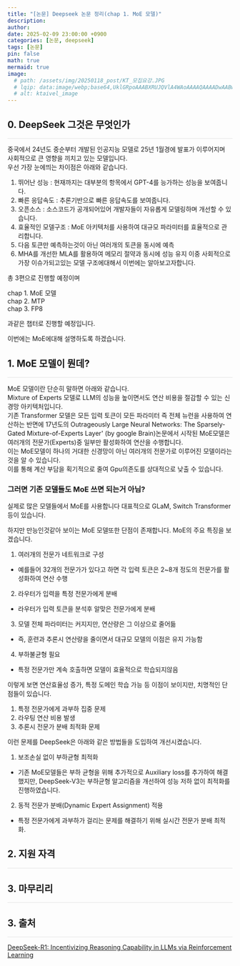 ```yaml
---
title: "[논문] Deepseek 논문 정리(chap 1. MoE 모델)"
description: 
author:
date: 2025-02-09 23:00:00 +0900
categories: [논문, deepseek]
tags: [논문]
pin: false
math: true
mermaid: true
image:
  # path: /assets/img/20250118_post/KT_모집요강.JPG
  # lqip: data:image/webp;base64,UklGRpoAAABXRUJQVlA4WAoAAAAQAAAADwAABwAAQUxQSDIAAAARL0AmbZurmr57yyIiqE8oiG0bejIYEQTgqiDA9vqnsUSI6H+oAERp2HZ65qP/VIAWAFZQOCBCAAAA8AEAnQEqEAAIAAVAfCWkAALp8sF8rgRgAP7o9FDvMCkMde9PK7euH5M1m6VWoDXf2FkP3BqV0ZYbO6NA/VFIAAAA
  # alt: ktaivel_image
---
```


## **0. DeepSeek 그것은 무엇인가**
<hr style="height: 0.5px; background-color: rgba(0, 0, 0, .1); border: none;" />

중국에서 24년도 중순부터 개발된 인공지능 모델로 25년 1월경에 발표가 이루어지며 사회적으로 큰 영향을 끼치고 있는 모델입니다.  
우선 가장 눈에띄는 차이점은 아래와 같습니다.
1. 뛰어난 성능 : 현재까지는 대부분의 항목에서 GPT-4를 능가하는 성능을 보여줍니다.
2. 빠른 응답속도 : 추론기반으로 빠른 응답속도를 보여줍니다.
3. 오픈소스 : 소스코드가 공개되어있어 개발자들이 자유롭게 모델링하며 개선할 수 있습니다.
4. 효율적인 모델구조 : MoE 아키텍처를 사용하여 대규모 파라미터를 효율적으로 관리합니다.
5. 다음 토큰만 예측하는것이 아닌 여러개의 토큰을 동시에 예측
6. MHA를 개선한 MLA를 활용하여 메모리 절약과 동시에 성능 유지
이중 사회적으로 가장 이슈가되고있는 모델 구조에대해서 이번에는 알아보고자합니다.

총 3편으로 진행할 예정이며  

chap 1. MoE 모델  
chap 2. MTP  
chap 3. FP8  

과같은 챕터로 진행할 예정입니다.  

이번에는 MoE에대해 설명하도록 하겠습니다.


## **1. MoE 모델이 뭔데?**
<hr style="height: 0.5px; background-color: rgba(0, 0, 0, .1); border: none;" />

MoE 모델이란 단순히 말하면 아래와 같습니다.  
Mixture of Experts 모델로 LLM의 성능을 높이면서도 연산 비용을 절감할 수 있는 신경망 아키텍처입니다.  
기존 Transformer 모델은 모든 입력 토큰이 모든 파라미터 즉 전체 뉴런을 사용하여 연산하는 반면에 17년도의 Outrageously Large Neural Networks: The Sparsely-Gated Mixture-of-Experts Layer' (by google Brain)논문에서 시작된 MoE모델은 여러개의 전문가(Experts)중 일부만 활성화하여 연산을 수행합니다.  
이는 MoE모델이 하나의 거대한 신경망이 아닌 여러개의 전문가로 이루어진 모델이라는 것을 알 수 있습니다.  
이를 통해 계산 부담을 획기적으로 줄여 Gpu의존도를 상대적으로 낮출 수 있습니다.  

### 그러면 기존 모델들도 MoE 쓰면 되는거 아님?

실제로 많은 모델들에서 MoE를 사용합니다 대표적으로 GLaM, Switch Transformer 등이 있습니다.

하지만 만능인것같아 보이는 MoE 모델또한 단점이 존재합니다.
MoE의 주요 특징을 보겠습니다.
1. 여러개의 전문가 네트워크로 구성
- 예를들어 32개의 전문가가 있다고 하면 각 입력 토큰은 2~8개 정도의 전문가를 활성화하여 연산 수행
2. 라우터가 입력을 특정 전문가에게 분배
- 라우터가 입력 토큰을 분석후 알맞은 전문가에게 분배
3. 모델 전체 파라미터는 커지지만, 연산량은 그 이상으로 줄어듦
- 즉, 훈련과 추론시 연산량을 줄이면서 대규모 모델의 이점은 유지 가능함
4. 부하불균형 필요
- 특정 전문가만 계속 호출하면 모델이 효율적으로 학습되지않음

이렇게 보면 연산효율성 증가, 특정 도메인 학습 가능 등 이점이 보이지만, 치명적인 단점들이 있습니다.
1. 특정 전문가에게 과부하 집중 문제
2. 라우팅 연산 비용 발생
3. 추론시 전문가 분배 최적화 문제

이런 문제를 DeepSeek은 아래와 같은 방법들을 도입하여 개선시켰습니다.
1. 보조손실 없이 부하균형 최적화
- 기존 MoE모델들은 부하 균형을 위해 추가적으로 Auxiliary loss를 추가하여 해결했지만, DeepSeek-V3는 부하균형 알고리즘을 개선하여 성능 저하 없이 최적화를 진행하였습니다.

2. 동적 전문가 분배(Dynamic Expert Assignment) 적용
- 특정 전문가에게 과부하가 걸리는 문제를 해결하기 위해 실시간 전문가 분배 최적화.

## **2. 지원 자격**
<hr style="height: 0.5px; background-color: rgba(0, 0, 0, .1); border: none;" />



## **3. 마무리리**
<hr style="height: 0.5px; background-color: rgba(0, 0, 0, .1); border: none;" />



## **3. 출처**
<hr style="height: 0.5px; background-color: rgba(0, 0, 0, .1); border: none;" />

[DeepSeek-R1: Incentivizing Reasoning Capability in LLMs via Reinforcement Learning](https://arxiv.org/abs/2501.12948)  